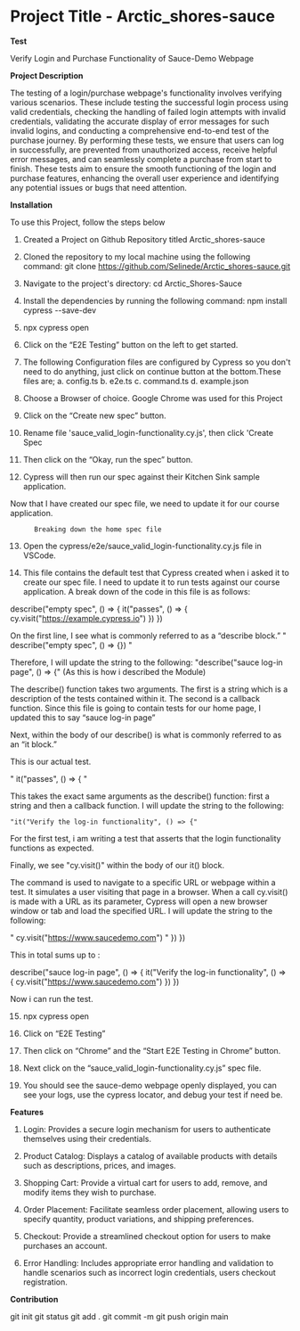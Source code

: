 # Project Title - Arctic_shores-sauce

 **Test**

 Verify Login and Purchase Functionality of Sauce-Demo Webpage

 **Project Description**

 The testing of a login/purchase webpage's functionality involves verifying various scenarios. These include testing the successful login process using valid credentials, checking the handling of failed login attempts with invalid credentials, validating the accurate display of error messages for such invalid logins, and conducting a comprehensive end-to-end test of the purchase journey. By performing these tests, we ensure that users can log in successfully, are prevented from unauthorized access, receive helpful error messages, and can seamlessly complete a purchase from start to finish. These tests aim to ensure the smooth functioning of the login and purchase features, enhancing the overall user experience and identifying any potential issues or bugs that need attention.

 **Installation**

 To use this Project, follow the steps below

 1. Created a Project on Github Repository titled Arctic_shores-sauce

 2. Cloned the repository to my local machine using the following command: git clone https://github.com/Selinede/Arctic_shores-sauce.git

 3. Navigate to the project's directory: cd Arctic_Shores-Sauce

 4. Install the dependencies by running the following command: npm install cypress --save-dev

 5. npx cypress open

 6. Click on the “E2E Testing” button on the left to get started.

 7. The following Configuration files are configured by Cypress so you don't need to do anything, just click on continue button at the bottom.These files are;
 a. config.ts
 b. e2e.ts
 c. command.ts
 d. example.json

 8. Choose a Browser of choice. Google Chrome was used for this Project

 9. Click on the “Create new spec” button.

 10. Rename file 'sauce_valid_login-functionality.cy.js', then click 'Create Spec

 11. Then click on the “Okay, run the spec” button.

 12. Cypress will then run our spec against their Kitchen Sink sample application.

 Now that I have created our spec file, we need to update it for our course application.

          Breaking down the home spec file

 13. Open the cypress/e2e/sauce_valid_login-functionality.cy.js file in VSCode.

 14. This file contains the default test that Cypress created when i asked it to create our spec file. I need to update it to run tests against our course application. A break down of the code in this file is as follows:

 describe("empty spec", () => {
  it("passes", () => {
    cy.visit("https://example.cypress.io")
   })
 })

  On the first line, I see what is commonly referred to as a “describe block.”
  " describe("empty spec", () => {}) "

  Therefore, I will update the string to the following:
   "describe("sauce log-in page", () => {" (As this is how i described the Module)

  The describe() function takes two arguments. The first is a string which is a description of the tests contained within it. The second is a callback function. Since this file is going to contain tests for our home page, I updated this to say “sauce log-in page”

  Next, within the body of our describe() is what is commonly referred to as an “it block.”

  This is our actual test.

  " it("passes", () => { "

   This takes the exact same arguments as the describe() function: first a string and then a callback function. I will update the string to the following:

    "it("Verify the log-in functionality", () => {"

  For the first test, i am writing a test that asserts that the login functionality functions as expected.

  Finally, we see "cy.visit()" within the body of our it() block.

  The command is used to navigate to a specific URL or webpage within a test. It simulates a user visiting that page in a browser. When a call cy.visit() is made with a URL as its parameter, Cypress will open a new browser window or tab and load the specified URL. I will update the string to the following:

  " cy.visit("https://www.saucedemo.com") "
  })
 })

 This in total sums up to :

  describe("sauce log-in page", () => {
  it("Verify the log-in functionality", () => {
    cy.visit("https://www.saucedemo.com")
   })
 })

 Now i can run the test.

 15. npx cypress open

 16. Click on “E2E Testing”

 17. Then click on “Chrome” and the “Start E2E Testing in Chrome” button.

 18. Next click on the “sauce_valid_login-functionality.cy.js” spec file.

 19. You should see the sauce-demo webpage openly displayed, you can see your logs, use the cypress locator, and debug your test if need be.

 **Features**

 1. Login: Provides a secure login mechanism for users to authenticate themselves using their credentials.

 2. Product Catalog: Displays a catalog of available products with details such as descriptions, prices, and images.

 3. Shopping Cart: Provide a virtual cart for users to add, remove, and modify items they wish to purchase.

 4. Order Placement: Facilitate seamless order placement, allowing users to specify quantity, product variations, and shipping preferences.

 5. Checkout: Provide a streamlined checkout option for users to make purchases an account.

 6. Error Handling: Includes appropriate error handling and validation to handle scenarios such as incorrect login credentials, users checkout registration.


 **Contribution**

 git init
 git status
 git add .
 git commit -m 
 git push origin main













